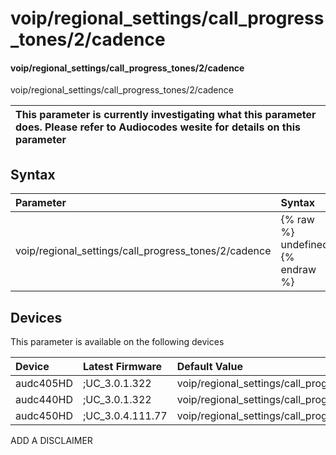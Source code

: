 ﻿---
description: voip/regional_settings/call_progress_tones/2/cadence
search: false
---

# voip/regional_settings/call_progress_tones/2/cadence

#### voip/regional_settings/call_progress_tones/2/cadence

voip/regional_settings/call_progress_tones/2/cadence


| This parameter is currently investigating what this parameter does. Please refer to Audiocodes wesite for details on this parameter | 
| :--- |

## Syntax
| Parameter | Syntax |
| :--- | :--- |
|voip/regional_settings/call_progress_tones/2/cadence | {% raw %} undefined {% endraw %}|

## Devices
This parameter is available on the following devices

| Device | Latest Firmware | Default Value |
|:---|:---|:---|
| audc405HD | ;UC_3.0.1.322 | voip/regional_settings/call_progress_tones/2/cadence=1 
| audc440HD | ;UC_3.0.1.322 | voip/regional_settings/call_progress_tones/2/cadence=1 
| audc450HD | ;UC_3.0.4.111.77 | voip/regional_settings/call_progress_tones/2/cadence=1 

ADD A DISCLAIMER

